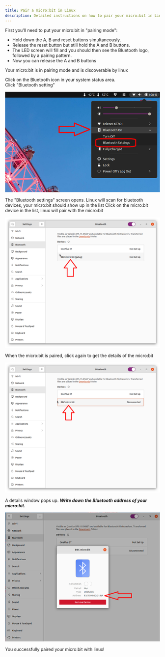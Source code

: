 ```yaml
---
title: Pair a micro:bit in Linux
description: Detailed instructions on how to pair your micro:bit in Linux (gnome) 
---
```


First you'll need to put your micro:bit in "pairing mode":

  - Hold down the A, B and reset buttons simultaneously.
  - Release the reset button but still hold the A and B buttons.
  - The LED screen will fill and you should then see the Bluetooth logo, followed by a pairing pattern.
  - Now you can release the A and B buttons

Your micro:bit is in pairing mode and is discoverable by linux

Click on the Bluetooth icon in your system status area.  
Click "Bluetooth setting"

![click bluetooth icon in system status area](bluetooth-1.png)  

The "Bluetooth settings" screen opens. Linux will scan for bluetooth devices, your micro:bit should show up in the list
Click on the micro:bit device in the list, linux will pair with the micro:bit

![Bluetooth settings - scanning](bluetooth-2.png)  

When the micro:bit is paired, click again to get the details of the micro:bit

![Bluetooth settings - paired](bluetooth-3.png)  

A details window pops up. ***Write down the Bluetooth address of your micro:bit.***

![Bluetooth settings - details](bluetooth-4.png)

You successfully paired your micro:bit with linux!